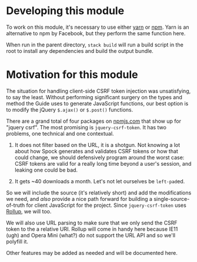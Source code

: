 # Developing this module

To work on this module, it's necessary to use either
[yarn](https://yarnpkg.com/) or [npm](https://www.npmjs.com/). Yarn is an
alternative to npm by Facebook, but they perform the same function here.

When run in the parent directory, `stack build` will run a build script in the
root to install any dependencies and build the output bundle.

# Motivation for this module

The situation for handling client-side CSRF token injection was unsatisfying, to
say the least. Without performing significant surgery on the types and method
the Guide uses to generate JavaScript functions, our best option is to modify
the jQuery `$.ajax()` or `$.post()` functions.

There are a grand total of four packages on [npmjs.com](https://npmjs.com) that
show up for "jquery csrf". The most promising is `jquery-csrf-token`. It has two
problems, one technical and one contextual.

1. It does not filter based on the URL, it is a shotgun. Not knowing a lot about
   how Spock generates and validates CSRF tokens or how that could change, we
   should defensively program around the worst case: CSRF tokens are valid for a
   really long time beyond a user's session, and leaking one could be bad.

2. It gets ~40 downloads a month. Let's not let ourselves be `left-pad`ed.

So we will include the source (it's relatively short) and add the modifications
we need, and _also_ provide a nice path forward for building a
single-source-of-truth for client JavaScript for the project. Since
`jquery-csrf-token` uses [Rollup](http://rollupjs.org/), we will too.

We will also use URL parsing to make sure that we only send the CSRF token to
the a relative URI. Rollup will come in handy here because IE11 (ugh) and Opera
Mini (what?) do not support the URL API and so we'll polyfill it.

Other features may be added as needed and will be documented here.
